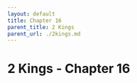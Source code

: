 ```yaml
---
layout: default
title: Chapter 16
parent_title: 2 Kings
parent_url: ./2kings.md
---
```


# 2 Kings - Chapter 16
